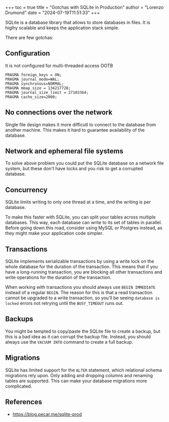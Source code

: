 +++
toc = true
title = "Gotchas with SQLite in Production"
author = "Lorenzo Drumond"
date = "2024-07-19T11:51:33"
+++



SQLite is a database library that allows to store databases in files. It is higlhy scalable and keeps the application stack simple.

There are few gotchas:

## Configuration

It is not configured for multi-threaded access OOTB

```sqlite
PRAGMA foreign_keys = ON;
PRAGMA journal_mode=WAL;
PRAGMA synchronous=NORMAL;
PRAGMA mmap_size = 134217728;
PRAGMA journal_size_limit = 27103364;
PRAGMA cache_size=2000;
```

## No connections over the network

Single file design makes it more difficutl to connect to the database from another machine. This makes it hard to guarantee availability of the database.

## Network and ephemeral file systems

To solve above problem you could put the SQLite database on a network file system, but these don't have locks and you risk to get a corrupted database.

## Concurrency

SQLite limits writing to only one thread at a time, and the writing is per database.

To make this faster with SQLite, you can split your tables across multiple
databases. This way, each database can write to its set of tables in parallel.
Before going down this road, consider using MySQL or Postgres instead, as they
might make your application code simpler.

## Transactions

SQLite implements serializable transactions by using a write lock on the whole database for the duration of the transaction. This means that if you have a long-running transaction, you are blocking all other transactions and write operations for the duration of the transaction.

When working with transactions you should always use `BEGIN IMMEDIATE` instead of a regular `BEGIN`. The reason for this is that a read transaction cannot be upgraded to a write transaction, so you’ll be seeing `database is locked` errors not retrying until the `BUSY_TIMEOUT` runs out.

## Backups

You might be tempted to copy/paste the SQLite file to create a backup, but this is a bad idea as it can corrupt the backup file. Instead, you should always use the `VACUUM INTO` command to create a full backup.

## Migrations

SQLite has limited support for the `ALTER` statement, which relational schema migrations rely upon. Only adding and dropping columns and renaming tables are supported. This can make your database migrations more complicated.

## References
- https://blog.pecar.me/sqlite-prod
